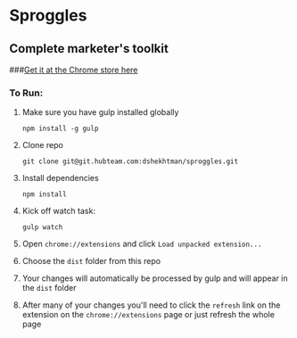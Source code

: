 # Sproggles

## Complete marketer's toolkit

###[Get it at the Chrome store here](https://chrome.google.com/webstore/detail/sproggles/jbjbbpondgkpmdmkjpnpdfpnnoimehib)

### To Run:

1. Make sure you have gulp installed globally

    `npm install -g gulp`

2. Clone repo

    `git clone git@git.hubteam.com:dshekhtman/sproggles.git`

3. Install dependencies

    `npm install`

4. Kick off watch task:

    `gulp watch`

5. Open `chrome://extensions` and click `Load unpacked extension...`

6. Choose the `dist` folder from this repo

7. Your changes will automatically be processed by gulp and will appear in the `dist` folder

8. After many of your changes you'll need to click the `refresh` link on the extension on the `chrome://extensions` page or just refresh the whole page